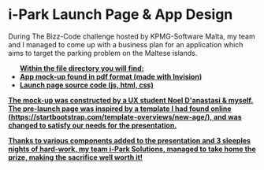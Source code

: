 # i-Park Launch Page & App Design

During The Bizz-Code challenge hosted by KPMG-Software Malta, my team and I managed to come up with a business plan for an application which aims to target the parking problem on the Maltese islands.

<ul>
  <b><u>Within the file directory you will find:<u><b>
  <li>App mock-up found in pdf format (made with Invision)</li>
  <li>Launch page source code (js, html, css)</li>
</ul>
  
The mock-up was constructed by a UX student Noel D'anastasi & myself.
The pre-launch page was inspired by a template I had found online (https://startbootstrap.com/template-overviews/new-age/), and was changed to satisfy our needs for the presentation. 

Thanks to various components added to the presentation and 3 sleeples nights of hard-work, my team i-Park Solutions, managed to take home the prize, making the sacrifice well worth it!
